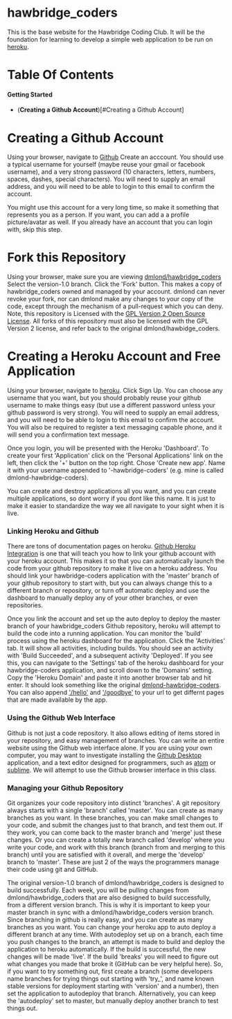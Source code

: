 # hawbridge_coders

This is the base website for the Hawbridge Coding Club.  It will be the foundation for learning to develop a simple web application to be run on [heroku](https://www.heroku.com/home).

Table Of Contents
=================

#### Getting Started
* (**Creating a Github Account**)[#Creating a Github Account]

Creating a Github Account
=========================
Using your browser, navigate to [Github](https://github.com)
Create an acccount. You should use a typical username for yourself (maybe reuse your gmail or facebook username), and a very strong password (10 characters, letters, numbers, spaces, dashes, special characters). You will need to supply an email address, and you will need to be able to login to this email to confirm the account.

You might use this account for a very long time, so make it something that represents you as a person. If you want, you can add a a profile picture/avatar as well. If you already have an account that you can login with, skip this step.

Fork this Repository
====================

Using your browser, make sure you are viewing [dmlond/hawbridge_coders](https://github.com/dmlond/hawbridge_coders)
Select the version-1.0 branch.  Click the 'Fork' button. This makes a copy of hawbridge_coders owned and managed by your account. dmlond can never revoke your fork, nor can dmlond make any changes to your copy of the code, except through the mechanism of a pull-request which you can deny.  Note, this repository is Licensed with the [GPL Version 2 Open Source License](https://opensource.org/licenses/gpl-2.0.php).  All forks of this repository must also be licensed with the GPL Version 2 license, and refer back to the original dmlond/hawbidge_coders.

Creating a Heroku Account and Free Application
==============================================

Using your browser, navigate to [heroku](https://id.heroku.com/login). Click Sign Up.  You can choose any username that you want, but you should probably reuse your github username to make things easy (but use a different password unless your github password is very strong).  You will need to supply an email address, and you will need to be able to login to this email to confirm the account. You will also be required to register a text messaging capable phone, and it will send you a confirmation text message.

Once you login, you will be presented with the Heroku 'Dashboard'. To create your first 'Application' click on the 'Personal Applications' link on the left, then click the '+' button on the top right. Chose 'Create new app'. Name it with your username appended to '-hawbridge-coders' (e.g. mine is called dmlond-hawbridge-coders).

You can create and destroy applications all you want, and you can create multiple applications, so dont worry if you dont like this name. It is just to make it easier to standardize the way we all navigate to your sight when it is live.

### Linking Heroku and Github

There are tons of documentation pages on heroku.  [Github Heroku Integration](https://devcenter.heroku.com/articles/github-integration) is one that will teach you how to link your github account with your heroku account.  This makes it so that you can automatically launch the code from your github repository to make it live on a heroku address.  You should link your hawbridge-coders application with the 'master' branch of your github repository to start with, but you can always change this to a different branch or repository, or turn off automatic deploy and use the dashboard to manually deploy any of your other branches, or even repositories.

Once you link the account and set up the auto deploy to deploy the master branch of your hawbridge_coders Github repository, heroku will attempt to build the code into a running application.  You can monitor the 'build' process using the heroku dashboard for the application.  Click the 'Activities' tab.  It will show all activities, including builds.  You should see an activity with 'Build Succeeded', and a subsequent activity 'Deployed'.  If you see this, you can navigate to the 'Settings' tab of the heroku dashboard for your hawbridge-coders application, and scroll down to the 'Domains' setting. Copy the 'Heroku Domain' and paste it into another browser tab and hit enter. It should look something like the original [dmlond-hawbridge-coders](http://dmlond-hawbridge-coders.herokuapp.com).  You can also append ['/hello'](http://dmlond-hawbridge-coders.herokuapp.com/hello) and ['/goodbye'](http://dmlond-hawbridge-coders.herokuapp.com/goodbye) to your url to get differnt pages that are made available by the app.

### Using the Github Web Interface

Github is not just a code repository. It also allows editing of items stored in your repository, and easy management of branches. You can write an entire website using the Github web interface alone.  If you are using your own computer, you may want to investigate installing the [Github Desktop](https://desktop.github.com/) application, and a text editor designed for programmers, such as [atom](https://atom.io) or [sublime](http://www.sublimetext.com/). We will attempt to use the Github browser interface in this class.

### Managing your Github Repository

Git organizes your code repository into distinct 'branches'. A git repository always starts with a single 'branch' called 'master'. You can create as many branches as you want. In these branches, you can make small changes to your code, and submit the changes just to that branch, and test them out. If they work, you can come back to the master branch and 'merge' just these changes.  Or you can create a totally new branch called 'develop' where you write your code, and work with this branch (branch from and merging to this branch) until you are satisfied with it overall, and merge the 'develop' branch to 'master'. These are just 2 of the ways the programmers manage their code using git and GitHub.

The original version-1.0 branch of dmlond/hawbridge_coders is designed to build successfully. Each week, you will be pulling changes from dmlond/hawbridge_coders that are also designed to build successfully, from a different version branch. This is why it is important to keep your master branch in sync with a dmlond/hawbridge_coders version branch. Since branching in github is really easy, and you can create as many branches as you want. You can change your heroku app to auto deploy a different branch at any time. With autodeploy set up on a branch, each time you push changes to the branch, an attempt is made to build and deploy the application to heroku automatically.  If the build is successful, the new changes will be made 'live'.  If the build 'breaks' you will need to figure out what changes you made that broke it (GitHub can be very helpful here). So, if you want to try something out, first create a branch (some developers name branches for trying things out starting with 'try_', and name known stable versions for deployment starting with 'version' and a number), then set the application to autodeploy that branch. Alternatively, you can keep the 'autodeploy' set to master, but manually deploy another branch to test things out.
